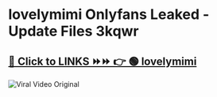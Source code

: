 
 # lovelymimi Onlyfans Leaked - Update Files 3kqwr

## <h2><a href="https://clipsfans.com/lovelymimi&ref=git">🔗 Click to LINKS ⏩⏩ 👉 🟢 lovelymimi </a></h2>

<a href="https://clipsfans.com/lovelymimi&ref=git" rel="nofollow" data-target="animated-image.originalLink"><img src="https://i.ibb.co.com/xMMVF88/686577567.gif" alt="Viral Video Original" style="max-width: 100%; display: inline-block;" data-target="animated-image.originalImage"></a>

